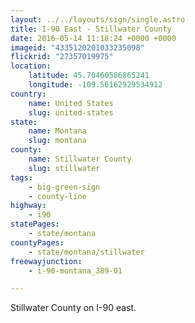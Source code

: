 ```yaml
---
layout: ../../layouts/sign/single.astro
title: I-90 East - Stillwater County
date: 2016-05-14 11:18:24 +0000 +0000
imageid: "4335120201033235098"
flickrid: "27357019975"
location:
    latitude: 45.70460586865241
    longitude: -109.56162929534912
country:
    name: United States
    slug: united-states
state:
    name: Montana
    slug: montana
county:
    name: Stillwater County
    slug: stillwater
tags:
    - big-green-sign
    - county-line
highway:
    - i90
statePages:
    - state/montana
countyPages:
    - state/montana/stillwater
freewayjunction:
    - i-90-montana_389-01

---
```

Stillwater County on I-90 east.